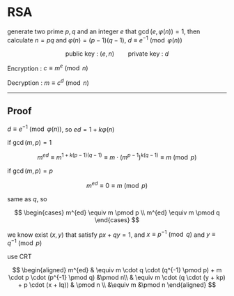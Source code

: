 # RSA

generate two prime $p, q$ and an integer $e$ that $\operatorname{gcd}(e, \varphi(n)) = 1$, then calculate $n = pq$ and $\varphi(n) = (p - 1)(q - 1)$, $d \equiv e^{-1} \pmod {\varphi(n)}$

$$
\text{public key : } (e,n) \qquad \text{private key : } d
$$

Encryption : $c \equiv m^e \pmod n$

Decryption : $m \equiv c^d \pmod n$


---
## Proof

$d \equiv e^{-1} \pmod {\varphi(n)}$, so $ed = 1 + k\varphi(n)$

if $\operatorname{gcd}(m, p) = 1$

$$
m^{ed} \equiv m^{1 + k(p-1)(q-1)} \equiv m \cdot (m^{p-1})^{k(q-1)} \equiv m \pmod p
$$

if $\operatorname{gcd}(m, p) = p$

$$
m^{ed} \equiv 0 \equiv m \pmod p
$$

same as $q$, so 

$$
\begin{cases}
m^{ed} \equiv m \pmod p \\
m^{ed} \equiv m \pmod q
\end{cases}
$$

we know exist $(x, y)$ that satisfy $px + qy = 1$, and $x \equiv p^{-1} \pmod q$ and $y \equiv q^{-1} \pmod p$

use CRT

$$
\begin{aligned}
m^{ed} & \equiv m \cdot q \cdot (q^{-1} \pmod p) + m \cdot p \cdot (p^{-1} \pmod q) &\pmod n\\
& \equiv m \cdot (q \cdot (y + kp) + p \cdot (x + lq)) & \pmod n \\
&\equiv m &\pmod n
\end{aligned}
$$

